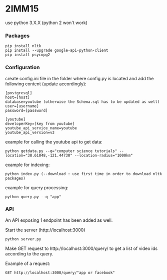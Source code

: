 # 2IMM15

use python 3.X.X (python 2 won't work)

### Packages
```
pip install nltk
pip install --upgrade google-api-python-client
pip install psycopg2
```

### Configuration
create config.ini file in the folder where config.py is located and add the following content (update accordingly):

```
[postgresql]
host=[host]
database=youtube (otherwise the Schema.sql has to be updated as well)
user=[username]
password=[password]

[youtube]
developerKey=[key from youtube]
youtube_api_service_name=youtube
youtube_api_version=v3
```

example for calling the youtube api to get data:
```
python getdata.py --q="computer science tutorials" --location="38.61048,-121.44730" --location-radius="1000km"
```

example for indexing: 
```
python index.py (--download : use first time in order to download nltk packages)
```


example for query processing:
```
python query.py --q "app"
```


### API

An API exposing 1 endpoint has been added as well.
 
Start the server (http://localhost:3000)
```
python server.py 
```

Make GET request to http://localhost:3000/query/<query> to get a list of video ids according to the query.

Example of a request:
```
GET http://localhost:3000/query/"app or facebook" 
```
